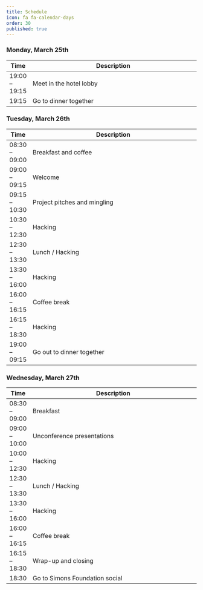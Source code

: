 ```yaml
---
title: Schedule
icon: fa fa-calendar-days
order: 30
published: true
---
```


<style>
table th:nth-of-type(2) {
    width: 99%;
}
</style>

### Monday, March 25th

| Time          | Description             |
| ------------- | ----------------------- |
| 19:00 – 19:15 | Meet in the hotel lobby |
| 19:15         | Go to dinner together   |

### Tuesday, March 26th

| Time          | Description                  |
| ------------- | ---------------------------- |
| 08:30 – 09:00 | Breakfast and coffee         |
| 09:00 – 09:15 | Welcome                      |
| 09:15 – 10:30 | Project pitches and mingling |
| 10:30 – 12:30 | Hacking                      |
| 12:30 – 13:30 | Lunch / Hacking              |
| 13:30 – 16:00 | Hacking                      |
| 16:00 – 16:15 | Coffee break                 |
| 16:15 – 18:30 | Hacking                      |
| 19:00 – 09:15 | Go out to dinner together    |

### Wednesday, March 27th

| Time          | Description                    |
| ------------- | ------------------------------ |
| 08:30 – 09:00 | Breakfast                      |
| 09:00 – 10:00 | Unconference presentations     |
| 10:00 – 12:30 | Hacking                        |
| 12:30 – 13:30 | Lunch / Hacking                |
| 13:30 – 16:00 | Hacking                        |
| 16:00 – 16:15 | Coffee break                   |
| 16:15 – 18:30 | Wrap-up and closing            |
| 18:30         | Go to Simons Foundation social |